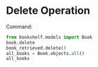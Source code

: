 # Delete Operation
Command:
```python
from bookshelf.models import Book
book.delete
book_retrieved.delete()
all_books = Book.objects.all()
all_books
